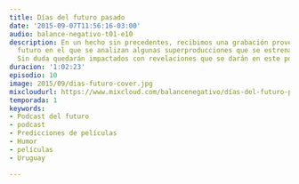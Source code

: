 ```yaml
---
title: Días del futuro pasado
date: '2015-09-07T11:56:16-03:00'
audio: balance-negativo-t01-e10
description: En un hecho sin precedentes, recibimos una grabación proveniente del
  futuro en el que se analizan algunas superproducciones que se estrenarán en 2016.
  Sin duda quedarán impactados con revelaciones que se darán en este polémico podcast.
duracion: '1:02:23'
episodio: 10
image: 2015/09/dias-futuro-cover.jpg
mixcloudurl: https://www.mixcloud.com/balancenegativo/días-del-futuro-pasado-balance-negativo-t01-e10/
temporada: 1
keywords:
- Podcast del futuro
- podcast
- Predicciones de películas
- Humor
- películas
- Uruguay

---
```

